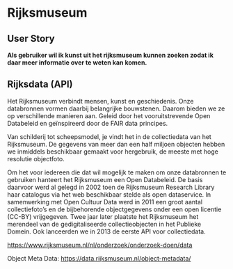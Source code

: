 # Rijksmuseum

## User Story

**Als gebruiker wil ik kunst uit het rijksmuseum kunnen zoeken zodat ik daar meer informatie over te weten kan komen.**


## Rijksdata (API)

Het Rijksmuseum verbindt mensen, kunst en geschiedenis. Onze databronnen vormen daarbij belangrijke bouwstenen. Daarom bieden we ze op verschillende manieren aan. Geleid door het vooruitstrevende Open Databeleid en geïnspireerd door de FAIR data principes.

Van schilderij tot scheepsmodel, je vindt het in de collectiedata van het Rijksmuseum. De gegevens van meer dan een half miljoen objecten hebben we inmiddels beschikbaar gemaakt voor hergebruik, de meeste met hoge resolutie objectfoto. 

Om het voor iedereen die dat wil mogelijk te maken om onze databronnen te gebruiken hanteert het Rijksmuseum een Open Databeleid. De basis daarvoor werd al gelegd in 2002 toen de Rijksmuseum Research Library haar catalogus via het web beschikbaar stelde als open dataservice. In samenwerking met Open Cultuur Data werd in 2011 een groot aantal collectiefoto’s en de bijbehorende objectgegevens onder een open licentie (CC-BY) vrijgegeven. Twee jaar later plaatste het Rijksmuseum het merendeel van de gedigitaliseerde collectieobjecten in het Publieke Domein. Ook lanceerden we in 2013 de eerste API voor collectiedata.

https://www.rijksmuseum.nl/nl/onderzoek/onderzoek-doen/data


Object Meta Data: https://data.rijksmuseum.nl/object-metadata/
